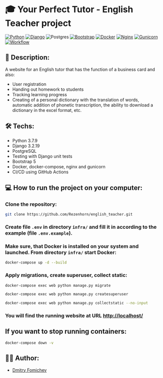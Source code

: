 # :mortar_board: Your Perfect Tutor - English Teacher project
[![Python](https://img.shields.io/badge/python-3670A0?style=for-the-badge&logo=python&logoColor=ffdd54)](https://www.python.org/downloads/release/python-379/) [![Django](https://img.shields.io/badge/django-%23092E20.svg?style=for-the-badge&logo=django&logoColor=white)](https://www.djangoproject.com/) ![Postgres](https://img.shields.io/badge/postgres-%23316192.svg?style=for-the-badge&logo=postgresql&logoColor=white) [![Bootstrap](https://img.shields.io/badge/bootstrap-%23563D7C.svg?style=for-the-badge&logo=bootstrap&logoColor=white)](https://getbootstrap.com/) [![Docker](https://img.shields.io/badge/docker-%230db7ed.svg?style=for-the-badge&logo=docker&logoColor=white)](https://www.docker.com/) [![Nginx](https://img.shields.io/badge/nginx-%23009639.svg?style=for-the-badge&logo=nginx&logoColor=white)](https://nginx.org/) [![Gunicorn](https://img.shields.io/badge/gunicorn-%298729.svg?style=for-the-badge&logo=gunicorn&logoColor=white)](https://gunicorn.org/) [![Workflow](https://github.com/Rezenhorn/english_teacher/actions/workflows/main.yml/badge.svg)](https://github.com/Rezenhorn/english_teacher/actions/workflows/nain.yml)

## :page_with_curl: Description:

A website for an English tutor that has the function of a business card and also:
- User registration
- Handing out homework to students
- Tracking learning progress
- Creating of a personal dictionary with the translation of words, automatic addition of phonetic transcription, the ability to download a dictionary in the excel format, etc.

## :hammer_and_wrench: Techs:

- Python 3.7.9
- Django 3.2.19
- PostgreSQL
- Testing with Django unit tests
- Bootstrap 5
- Docker, docker-compose, nginx and gunicorn
- CI/CD using GitHub Actions

## :computer: How to run the project on your computer:

### Clone the repository:

```bash
git clone https://github.com/Rezenhorn/english_teacher.git
```

### Create file `.env` in directory `infra/` and fill it in according to the example (file `.env.example`).

### Make sure, that Docker is installed on your system and launched. From directory `infra/` start Docker:

```bash
docker-compose up -d --build
```

### Apply migrations, create superuser, collect static:

```bash
docker-compose exec web python manage.py migrate
```

```bash
docker-compose exec web python manage.py createsuperuser
```

```bash
docker-compose exec web python manage.py collectstatic --no-input
```

### You will find the running website at URL <http://localhost/>

## If you want to stop running containers:

```bash
docker-compose down -v
```

## 👨‍💻 Author:

- [Dmitry Fomichev](https://github.com/Rezenhorn)